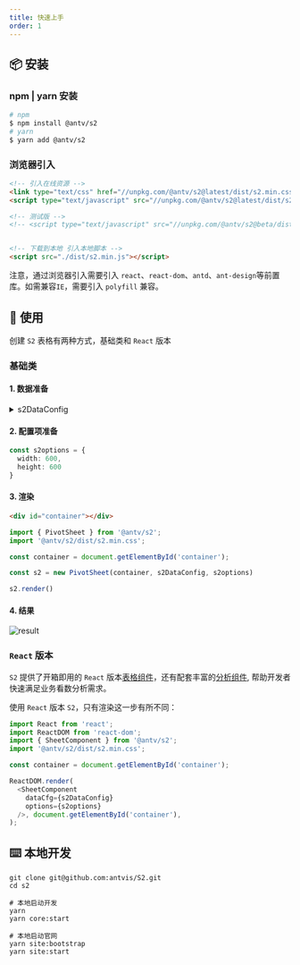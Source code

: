 ```yaml
---
title: 快速上手
order: 1
---
```

## 📦 安装

### npm | yarn 安装

```bash
# npm
$ npm install @antv/s2
# yarn
$ yarn add @antv/s2
```

### 浏览器引入

```html
<!-- 引入在线资源 -->
<link type="text/css" href="//unpkg.com/@antv/s2@latest/dist/s2.min.css">
<script type="text/javascript" src="//unpkg.com/@antv/s2@latest/dist/s2.min.js"></script>

<!-- 测试版 -->
<!-- <script type="text/javascript" src="//unpkg.com/@antv/s2@beta/dist/s2.min.js"></script> -->


<!-- 下载到本地 引入本地脚本 -->
<script src="./dist/s2.min.js"></script>
```

注意，通过浏览器引入需要引入 `react`、`react-dom`、`antd`、`ant-design`等前置库。如需兼容`IE`，需要引入 `polyfill` 兼容。

## 🔨 使用

创建 `S2` 表格有两种方式，基础类和 `React` 版本

### 基础类

#### 1. 数据准备

<details>
  <summary> s2DataConfig</summary>

```ts
const s2DataConfig = {
  fields: {
    rows: ['province', 'city'],
    columns: ['type'],
    values: ['price'],
  },
  data: [
     {
      province: '浙江',
      city: '杭州',
      type: '笔',
      price: '1',
    },
    {
      province: '浙江',
      city: '杭州',
      type: '纸张',
      price: '2',
    },
    {
      province: '浙江',
      city: '舟山',
      type: '笔',
      price: '17',
    },
    {
      province: '浙江',
      city: '舟山',
      type: '纸张',
      price: '0.5',
    },
    {
      province: '吉林',
      city: '丹东',
      type: '笔',
      price: '8',
    },
    {
      province: '吉林',
      city: '白山',
      type: '笔',
      price: '9',
    },
    {
      province: '吉林',
      city: '丹东',
      type: ' 纸张',
      price: '3',
    },
    {
      province: '吉林',
      city: '白山',
      type: '纸张',
      price: '1',
    },
  ],
};
```

</details>

#### 2. 配置项准备

```ts
const s2options = {
  width: 600,
  height: 600
}
```

#### 3. 渲染

```html
<div id="container"></div>
```

```ts
import { PivotSheet } from '@antv/s2';
import '@antv/s2/dist/s2.min.css';

const container = document.getElementById('container');

const s2 = new PivotSheet(container, s2DataConfig, s2options)

s2.render()
```

#### 4. 结果

![result](https://gw.alipayobjects.com/zos/antfincdn/vCukbtVNvl/616f7ef1-e626-4225-99f8-dc8f6ca630dd.png)

### `React` 版本

`S2` 提供了开箱即用的 `React` 版本[表格组件](/zh/examples/gallery#category-表格组件)，还有配套丰富的[分析组件](/zh/examples/gallery#category-Tooltip), 帮助开发者快速满足业务看数分析需求。

使用 `React` 版本 `S2`，只有渲染这一步有所不同：

```ts
import React from 'react';
import ReactDOM from 'react-dom';
import { SheetComponent } from '@antv/s2';
import '@antv/s2/dist/s2.min.css';

const container = document.getElementById('container');

ReactDOM.render(
  <SheetComponent
    dataCfg={s2DataConfig}
    options={s2options}
  />, document.getElementById('container'),
);

```

## ⌨️ 本地开发

```shell
git clone git@github.com:antvis/S2.git
cd s2

# 本地启动开发
yarn
yarn core:start

# 本地启动官网
yarn site:bootstrap
yarn site:start
```
